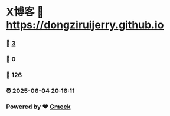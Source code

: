 # X博客 :link: https://dongziruijerry.github.io 
### :page_facing_up: [3](https://dongziruijerry.github.io/tag.html) 
### :speech_balloon: 0 
### :hibiscus: 126 
### :alarm_clock: 2025-06-04 20:16:11 
### Powered by :heart: [Gmeek](https://github.com/Meekdai/Gmeek)
